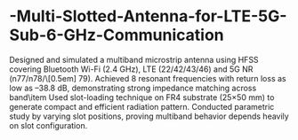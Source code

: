 # -Multi-Slotted-Antenna-for-LTE-5G-Sub-6-GHz-Communication
Designed and simulated a multiband microstrip antenna using HFSS covering Bluetooth Wi-Fi (2.4 GHz), LTE (22/42/43/46) and 5G NR (n77/n78/\\[0.5em]
    79).
Achieved 8 resonant frequencies with return loss as low as –38.8 dB, demonstrating strong impedance matching across band\item  Used slot-loading technique on FR4 substrate (25×50 mm) to generate compact and efficient radiation pattern.
Conducted parametric study by varying slot positions, proving multiband behavior depends heavily on slot configuration.
